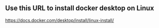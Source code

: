 ## Use this URL to install docker desktop on Linux
https://docs.docker.com/desktop/install/linux-install/
